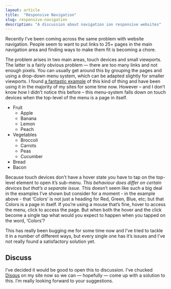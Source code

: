 ```yaml
---
layout: article
title:  "Responsive Navigation"
slug: responsive-navigation
description: "A discussion about navigation ion responsive websites"
---
```


Recently I’ve been coming across the same problem with website navigation. People seem to want to put links to 25+ pages in the main navigation area and finding ways to make them fit is becoming a chore.

The problem arises in two main areas, touch devices and small viewports. The latter is a fairly obvious problem — there are too many links and not enough pixels. You can usually get around this by grouping the pages and using a drop-down menu system, which can be adapted slightly for smaller viewports. I found [a fantastic example](http://responsivenavigation.net/examples/multi-toggle/) of this kind of thing and have been using it in the majority of my sites for some time now. However – and I don’t know how I didn’t notice this before – this menu-system falls down on touch devices when the top-level of the menu is a page in itself.

<div class=“example”>
    <nav class="navigation navigation--main">
        <ul>
        <li class="navigation--element has-submenu">
            <a>Fruit</a>
            <ul class="navigation--drop-down">
                <li><a>Apple</a></li><!--
                --><li><a>Banana</a></li><!--
                --><li><a>Lemon</a></li><!--
                --><li><a>Peach</a></li>
            </ul>
        </li><!--
        --><li class="navigation--element has-submenu">
            <a>Vegetables</a>
            <ul class="navigation--drop-down">
                <li><a>Broccoli</a></li><!--
                --><li><a>Carrots</a></li><!--
                --><li><a>Peas</a></li><!--
                --><li><a>Cucumber</a></li>
            </ul>
        </li><!--
        --><li class="navigation--element"><a>Bread</a></li><!--
        --><li class="navigation--element"><a>Bacon</a></li>
        </ul>
    </nav>
</div>

Because touch devices don’t have a hover state you have to tap on the top-level element to open it’s sub-menu. *This behaviour does differ on certain devices but that’s a separate issue.* This doesn’t seem like such a big deal in the examples I’ve shown but consider for a moment - in the example above - that ‘Colors’  is not just a heading for Red, Green, Blue, etc; but that Colors is a page in itself. If you’re using a mouse that’s fine, hover to access the menu, click to access the page. But when both the hover and the click become a single tap what would you expect to happen when you tapped on the word, ‘Colors’?

This has really been bugging me for some time now and I’ve tried to tackle it in a number of different ways, but every single one has it’s issues and I’ve not really found a satisfactory solution yet.

Discuss
----------
I’ve decided it would be good to open this to discussion. I’ve chucked [Disqus](http://disqus.com/) on my site now so we can — hopefully — come up with a solution to this. I’m really looking forward to your suggestions.
